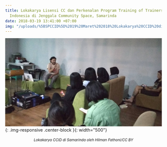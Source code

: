 ```yaml
---
title: Lokakarya Lisensi CC dan Perkenalan Program Training of Trainers Creative Commons
  Indonesia di Jenggala Community Space, Samarinda
date: 2018-03-19 13:41:00 +07:00
img: "/uploads/%5BSPCCID%5D%2019%20Maret%202018%20Lokakarya%20CCID%20di%20Samarinda.jpg"
---
```


![[SPCCID] 19 Maret 2018 Lokakarya CCID di Samarinda.jpg](/uploads/%5BSPCCID%5D%2019%20Maret%202018%20Lokakarya%20CCID%20di%20Samarinda.jpg){: .img-responsive .center-block }{: width="500"}<center><small><i> Lokakarya CCID di Samarinda oleh Hilman Fathoni/CC BY</i></small></center>